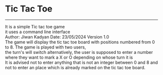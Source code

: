 # Tic Tac Toe

---

It is a simple Tic tac toe game<br>
it uses a command line interface<br>
Author: Jiwan Kadyan
Date: 23/05/2024
Version 1.0<br>
The game will display the tic tac toe board with positions numbered from 0 to 8. The game is played with two users,<br>
the turn's will switch alternatively, the user is supposed to enter a number where they want to mark a X or O depending on whose turn it is<br>
It is advised not to enter anything that is not an integer between 0 and 8 and not to enter an place which is already marked on the tic tac toe board.

